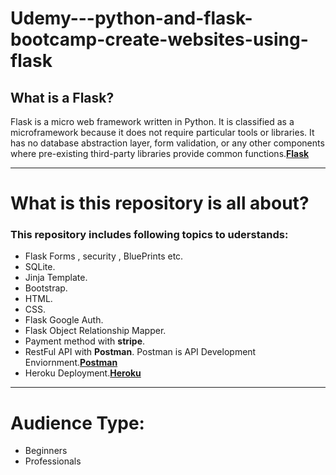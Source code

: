 # Udemy---python-and-flask-bootcamp-create-websites-using-flask
## What is a Flask?
Flask is a micro web framework written in Python. It is classified as a microframework because it does not require particular tools or libraries. It has no database abstraction layer, form validation, or any other components where pre-existing third-party libraries provide common functions.[**Flask**](https://en.wikipedia.org/wiki/Flask_(web_framework))

---
# What is this repository is all about?
### This repository includes following topics to uderstands:
   - Flask Forms , security , BluePrints etc.
   - SQLite.
   - Jinja Template.
   - Bootstrap.
   - HTML. 
   - CSS.
   - Flask Google Auth.
   - Flask Object Relationship Mapper.
   - Payment method with **stripe**.
   - RestFul API with **Postman**. Postman is API Development Enviornment.[**Postman**](https://www.getpostman.com)
   - Heroku Deployment.[**Heroku**](https://www.heroku.com)
---
# Audience Type:
   - Beginners
   - Professionals
